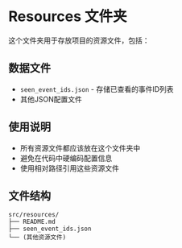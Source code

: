 # Resources 文件夹

这个文件夹用于存放项目的资源文件，包括：

## 数据文件
- `seen_event_ids.json` - 存储已查看的事件ID列表
- 其他JSON配置文件

## 使用说明
- 所有资源文件都应该放在这个文件夹中
- 避免在代码中硬编码配置信息
- 使用相对路径引用这些资源文件

## 文件结构
```
src/resources/
├── README.md
├── seen_event_ids.json
└── (其他资源文件)
```
